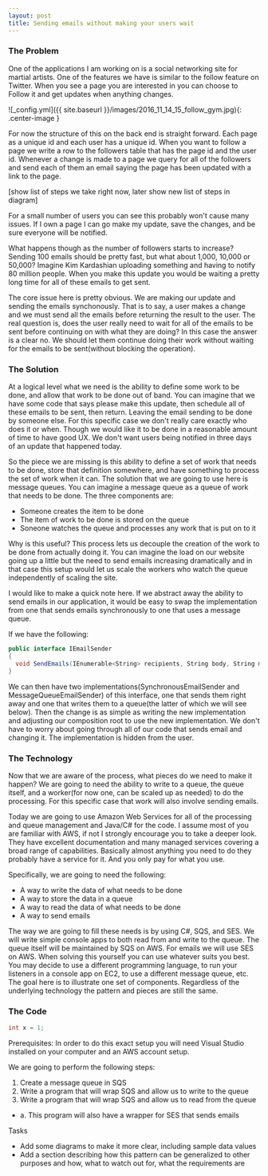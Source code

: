 ```yaml
---
layout: post
title: Sending emails without making your users wait
---
```

### The Problem 

One of the applications I am working on is a social networking site for martial artists. One of the features we have is similar to the follow feature on Twitter. When you see a page you are interested in you can choose to Follow it and get updates when anything changes.

![_config.yml]({{ site.baseurl }}/images/2016_11_14_15_follow_gym.jpg){: .center-image }

For now the structure of this on the back end is straight forward. Each page as a unique id and each user has a unique id. When you want to follow a page we write a row to the followers table that has the page id and the user id. Whenever a change is made to a page we query for all of the followers and send each of them an email saying the page has been updated with a link to the page.

[show list of steps we take right now, later show new list of steps in diagram]

For a small number of users you can see this probably won't cause many issues. If I own a page I can go make my update, save the changes, and be sure everyone will be notified.

What happens though as the number of followers starts to increase? Sending 100 emails should be pretty fast, but what about 1,000, 10,000 or 50,000? Imagine Kim Kardashian uploading something and having to notify 80 million people. When you make this update you would be waiting a pretty long time for all of these emails to get sent.

The core issue here is pretty obvious. We are making our update and sending the emails synchonously. That is to say, a user makes a change and we must send all the emails before returning the result to the user. The real question is, does the user really need to wait for all of the emails to be sent before continuing on with what they are doing? In this case the answer is a clear no. We should let them continue doing their work without waiting for the emails to be sent(without blocking the operation).

### The Solution

At a logical level what we need is the ability to define some work to be done, and allow that work to be done out of band. You can imagine that we have some code that says please make this update, then schedule all of these emails to be sent, then return. Leaving the email sending to be done by someone else. For this specific case we don't really care exactly who does it or when. Though we would like it to be done in a reasonable amount of time to have good UX. We don't want users being notified in three days of an update that happened today.

So the piece we are missing is this ability to define a set of work that needs to be done, store that definition somewhere, and have something to process the set of work when it can. The solution that we are going to use here is message queues. You can imagine a message queue as a queue of work that needs to be done. The three components are:

- Someone creates the item to be done
- The item of work to be done is stored on the queue
- Soneone watches the queue and processes any work that is put on to it

Why is this useful? This process lets us decouple the creation of the work to be done from actually doing it. You can imagine the load on our website going up a little but the need to send emails increasing dramatically and in that case this setup would let us scale the workers who watch the queue independently of scaling the site.

I would like to make a quick note here. If we abstract away the ability to send emails in our application, it would be easy to swap the implementation from one that sends emails synchronously to one that uses a message queue.

If we have the following:

```cs
public interface IEmailSender
{
  void SendEmails(IEnumerable<String> recipients, String body, String message);
}
```

We can then have two implementations(SynchronousEmailSender and MessageQueueEmailSender) of this interface, one that sends them right away and one that writes them to a queue(the latter of which we will see below). Then the change is as simple as writing the new implementation and adjusting our composition root to use the new implementation. We don't have to worry about going through all of our code that sends email and changing it. The implementation is hidden from the user.

### The Technology

Now that we are aware of the process, what pieces do we need to make it happen? We are going to need the ability to write to a queue, the queue itself, and a worker(for now one, can be scaled up as needed) to do the processing. For this specific case that work will also involve sending emails.

Today we are going to use Amazon Web Services for all of the processing and queue management and Java/C# for the code. I assume most of you are familiar with AWS, if not I strongly encourage you to take a deeper look. They have excellent documentation and many managed services covering a broad range of capabilities. Basically almost anything you need to do they probably have a service for it. And you only pay for what you use.

Specifically, we are going to need the following:

- A way to write the data of what needs to be done
- A way to store the data in a queue
- A way to read the data of what needs to be done
- A way to send emails

The way we are going to fill these needs is by using C#, SQS, and SES. We will write simple console apps to both read from and write to the queue. The queue itself will be maintained by SQS on AWS. For emails we will use SES on AWS. When solving this yourself you can use whatever suits you best. You may decide to use a different programming language, to run your listeners in a console app on EC2, to use a different message queue, etc. The goal here is to illustrate one set of components. Regardless of the underlying technology the pattern and pieces are still the same.

### The Code

```cs
int x = 1;
```

Prerequisites:
In order to do this exact setup you will need Visual Studio installed on your computer and an AWS account setup.

We are going to perform the following steps:

1. Create a message queue in SQS
2. Write a program that will wrap SQS and allow us to write to the queue
3. Write a program that will wrap SQS and allow us to read from the queue
- a. This program will also have a wrapper for SES that sends emails

Tasks
* Add some diagrams to make it more clear, including sample data values
* Add a section describing how this pattern can be generalized to other purposes and how, what to watch out for, what the requirements are

